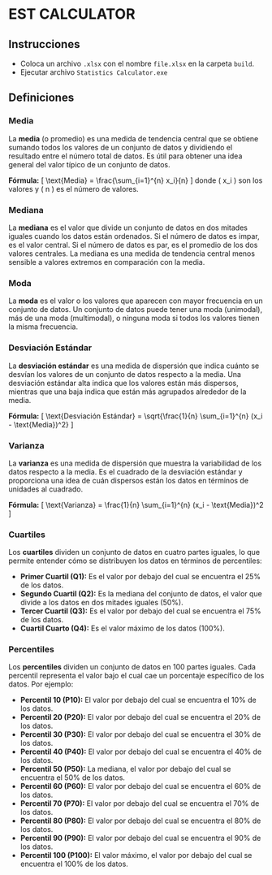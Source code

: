 # EST CALCULATOR

## Instrucciones

- Coloca un archivo `.xlsx` con el nombre `file.xlsx` en la carpeta `build`.
- Ejecutar archivo `Statistics Calculator.exe`

## Definiciones

### Media
La **media** (o promedio) es una medida de tendencia central que se obtiene sumando todos los valores de un conjunto de datos y dividiendo el resultado entre el número total de datos. Es útil para obtener una idea general del valor típico de un conjunto de datos.

**Fórmula:**
\[ \text{Media} = \frac{\sum_{i=1}^{n} x_i}{n} \]
donde \( x_i \) son los valores y \( n \) es el número de valores.

### Mediana
La **mediana** es el valor que divide un conjunto de datos en dos mitades iguales cuando los datos están ordenados. Si el número de datos es impar, es el valor central. Si el número de datos es par, es el promedio de los dos valores centrales. La mediana es una medida de tendencia central menos sensible a valores extremos en comparación con la media.

### Moda
La **moda** es el valor o los valores que aparecen con mayor frecuencia en un conjunto de datos. Un conjunto de datos puede tener una moda (unimodal), más de una moda (multimodal), o ninguna moda si todos los valores tienen la misma frecuencia.

### Desviación Estándar
La **desviación estándar** es una medida de dispersión que indica cuánto se desvían los valores de un conjunto de datos respecto a la media. Una desviación estándar alta indica que los valores están más dispersos, mientras que una baja indica que están más agrupados alrededor de la media.

**Fórmula:**
\[ \text{Desviación Estándar} = \sqrt{\frac{1}{n} \sum_{i=1}^{n} (x_i - \text{Media})^2} \]

### Varianza
La **varianza** es una medida de dispersión que muestra la variabilidad de los datos respecto a la media. Es el cuadrado de la desviación estándar y proporciona una idea de cuán dispersos están los datos en términos de unidades al cuadrado.

**Fórmula:**
\[ \text{Varianza} = \frac{1}{n} \sum_{i=1}^{n} (x_i - \text{Media})^2 \]

### Cuartiles
Los **cuartiles** dividen un conjunto de datos en cuatro partes iguales, lo que permite entender cómo se distribuyen los datos en términos de percentiles:

- **Primer Cuartil (Q1):** Es el valor por debajo del cual se encuentra el 25% de los datos.
- **Segundo Cuartil (Q2):** Es la mediana del conjunto de datos, el valor que divide a los datos en dos mitades iguales (50%).
- **Tercer Cuartil (Q3):** Es el valor por debajo del cual se encuentra el 75% de los datos.
- **Cuartil Cuarto (Q4):** Es el valor máximo de los datos (100%).

### Percentiles
Los **percentiles** dividen un conjunto de datos en 100 partes iguales. Cada percentil representa el valor bajo el cual cae un porcentaje específico de los datos. Por ejemplo:

- **Percentil 10 (P10):** El valor por debajo del cual se encuentra el 10% de los datos.
- **Percentil 20 (P20):** El valor por debajo del cual se encuentra el 20% de los datos.
- **Percentil 30 (P30):** El valor por debajo del cual se encuentra el 30% de los datos.
- **Percentil 40 (P40):** El valor por debajo del cual se encuentra el 40% de los datos.
- **Percentil 50 (P50):** La mediana, el valor por debajo del cual se encuentra el 50% de los datos.
- **Percentil 60 (P60):** El valor por debajo del cual se encuentra el 60% de los datos.
- **Percentil 70 (P70):** El valor por debajo del cual se encuentra el 70% de los datos.
- **Percentil 80 (P80):** El valor por debajo del cual se encuentra el 80% de los datos.
- **Percentil 90 (P90):** El valor por debajo del cual se encuentra el 90% de los datos.
- **Percentil 100 (P100):** El valor máximo, el valor por debajo del cual se encuentra el 100% de los datos.
